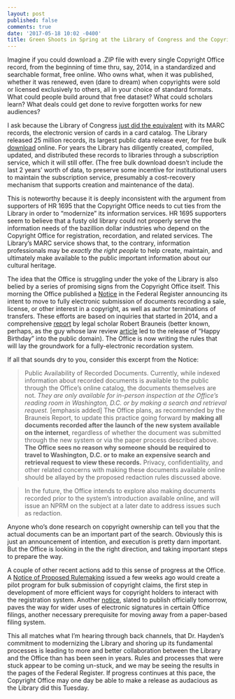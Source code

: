 ```yaml
---
layout: post
published: false
comments: true
date: '2017-05-18 10:02 -0400'
title: Green Shoots in Spring at the Library of Congress and the Copyright Office
---
```


Imagine if you could download a .ZIP file with every single Copyright Office record, from the beginning of time thru, say, 2014, in a standardized and searchable format, free online. Who owns what, when it was published, whether it was renewed, even (dare to dream) when copyrights were sold or licensed exclusively to others, all in your choice of standard formats. What could people build around that free dataset? What could scholars learn? What deals could get done to revive forgotten works for new audiences?

I ask because the Library of Congress [just did the equivalent](https://www.loc.gov/item/prn-17-068?loclr=ealn) with its MARC records, the electronic version of cards in a card catalog. The Library released 25 million records, its largest public data release ever, for free bulk [download](http://www.loc.gov/cds/products/marcDist.php) online. For years the Library has diligently created, compiled, updated, and distributed these records to libraries through a subscription service, which it will still offer. (The free bulk download doesn’t include the last 2 years’ worth of data, to preserve some incentive for institutional users to maintain the subscription service, presumably a cost-recovery mechanism that supports creation and maintenance of the data). 

This is noteworthy because it is deeply inconsistent with the argument from supporters of HR 1695 that the Copyright Office needs to cut ties from the Library in order to “modernize” its information services. <!--more--> HR 1695 supporters seem to believe that a fusty old library could not properly serve the information needs of the bazillion dollar industries who depend on the Copyright Office for registration, recordation, and related services. The Library’s MARC service shows that, to the contrary, information professionals may be *exactly the right people* to help create, maintain, and ultimately make available to the public important information about our cultural heritage. 

The idea that the Office is struggling under the yoke of the Library is also belied by a series of promising signs from the Copyright Office itself. This morning the Office published a [Notice](https://www.federalregister.gov/documents/2017/05/18/2017-09810/modernizing-copyright-recordation) in the Federal Register announcing its intent to move to fully electronic submission of documents recording a sale, license, or other interest in a copyright, as well as author terminations of transfers. These efforts are based on inquiries that started in 2014, and a comprehensive [report](https://www.copyright.gov/technology-reports/reports/recordation-report.pdf) by legal scholar Robert Brauneis (better known, perhaps, as the guy whose law review [article](http://papers.ssrn.com/sol3/papers.cfm?abstract_id=1111624) led to the release of “Happy Birthday” into the public domain). The Office is now writing the rules that will lay the groundwork for a fully-electronic recordation system.

If all that sounds dry to you, consider this excerpt from the Notice:

> Public Availability of Recorded Documents. Currently, while indexed information about recorded documents is available to the public through the Office’s online catalog, the documents themselves are not. *They are only available for in-person inspection at the Office’s reading room in Washington, D.C. or by making a search and retrieval request.* [emphasis added] The Office plans, as recommended by the Brauneis Report, to update this practice going forward by **making all documents recorded after the launch of the new system available on the internet**, regardless of whether the document was submitted through the new system or via the paper process described above. **The Office sees no reason why someone should be required to travel to Washington, D.C. or to make an expensive search and retrieval request to view these records.** Privacy, confidentiality, and other related concerns with making these documents available online should be allayed by the proposed redaction rules discussed above.
 
> In the future, the Office intends to explore also making documents recorded prior to the system’s introduction available online, and will issue an NPRM on the subject at a later date to address issues such as redaction.

Anyone who’s done research on copyright ownership can tell you that the actual documents can be an important part of the search. Obviously this is just an announcement of intention, and execution is pretty darn important. But the Office is looking in the the right direction, and taking important steps to prepare the way.

A couple of other recent actions add to this sense of progress at the Office. A [Notice of Proposed Rulemaking](https://www.federalregister.gov/documents/2017/05/09/2017-09317/pilot-program-for-bulk-submission-of-claims-to-copyright) issued a few weeks ago would create a pilot program for bulk submission of copyright claims, the first step in development of more efficient ways for copyright holders to interact with the registration system. Another [notice](https://www.federalregister.gov/documents/2017/05/19/2017-10219/authentication-of-electronic-signatures-on-electronically-filed-statements-of-account), slated to publish officially tomorrow, paves the way for wider uses of electronic signatures in certain Office filings, another necessary prerequisite for moving away from a paper-based filing system. 

This all matches what I’m hearing through back channels, that Dr. Hayden’s commitment to modernizing the Library and shoring up its fundamental processes is leading to more and better collaboration between the Library and the Office than has been seen in years. Rules and processes that were stuck appear to be coming un-stuck, and we may be seeing the results in the pages of the Federal Register. If progress continues at this pace, the Copyright Office may one day be able to make a release as audacious as the Library did this Tuesday.